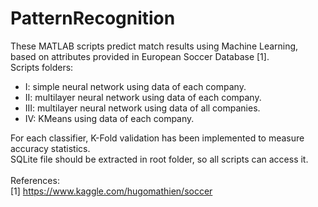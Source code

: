 # PatternRecognition
These MATLAB scripts predict match results using Machine Learning, based on attributes provided in European Soccer Database [1].
<br>
Scripts folders:
- I: simple neural network using data of each company.
- II: multilayer neural network using data of each company.
- III: multilayer neural network using data of all companies.
- IV: KMeans using data of each company.

For each classifier, K-Fold validation has been implemented to measure accuracy statistics.
<br>
SQLite file should be extracted in root folder, so all scripts can access it.
<br>
<br>
References:
<br>
[1] https://www.kaggle.com/hugomathien/soccer
